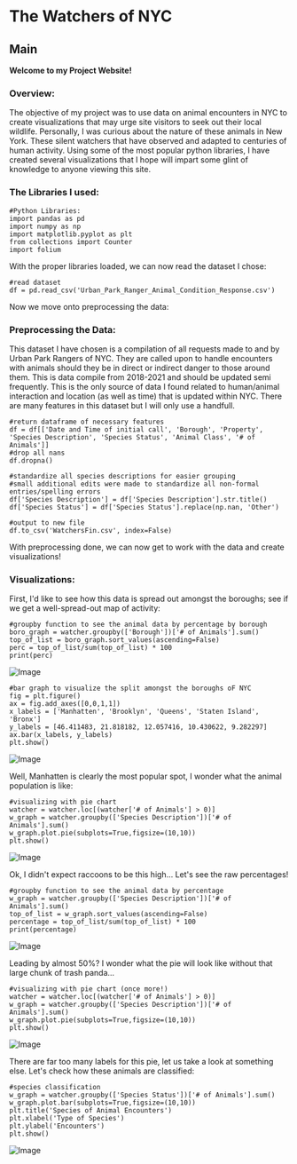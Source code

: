 # The Watchers of NYC

## Main

**Welcome to my Project Website!**

### Overview:

The objective of my project was to use data on animal encounters in NYC to create visualizations that may urge site visitors to seek out their local wildlife. Personally, I was curious about the nature of these animals in New York. These silent watchers that have observed and adapted to centuries of human activity. Using some of the most popular python libraries, I have created several visualizations that I hope will impart some glint of knowledge to anyone viewing this site.

### The Libraries I used:
```
#Python Libraries:
import pandas as pd
import numpy as np
import matplotlib.pyplot as plt
from collections import Counter
import folium
```

With the proper libraries loaded, we can now read the dataset I chose:
```
#read dataset
df = pd.read_csv('Urban_Park_Ranger_Animal_Condition_Response.csv')
```

Now we move onto preprocessing the data:

### Preprocessing the Data:

This dataset I have chosen is a compilation of all requests made to and by Urban Park Rangers of NYC. They are called upon to handle encounters with animals should they be in direct or indirect danger to those around them. This is data compile from 2018-2021 and should be updated semi frequently. This is the only source of data I found related to human/animal interaction and location (as well as time) that is updated within NYC. There are many features in this dataset but I will only use a handfull. 
```
#return dataframe of necessary features
df = df[['Date and Time of initial call', 'Borough', 'Property', 'Species Description', 'Species Status', 'Animal Class', '# of Animals']]
#drop all nans
df.dropna()

#standardize all species descriptions for easier grouping
#small additional edits were made to standardize all non-formal entries/spelling errors
df['Species Description'] = df['Species Description'].str.title()
df['Species Status'] = df['Species Status'].replace(np.nan, 'Other')

#output to new file
df.to_csv('WatchersFin.csv', index=False)
```
With preprocessing done, we can now get to work with the data and create visualizations!

### Visualizations:

First, I'd like to see how this data is spread out amongst the boroughs; see if we get a well-spread-out map of activity:
```
#groupby function to see the animal data by percentage by borough
boro_graph = watcher.groupby(['Borough'])['# of Animals'].sum()
top_of_list = boro_graph.sort_values(ascending=False)
perc = top_of_list/sum(top_of_list) * 100
print(perc)
```
![Image](boro_p.PNG)
```
#bar graph to visualize the split amongst the boroughs oF NYC
fig = plt.figure()
ax = fig.add_axes([0,0,1,1])
x_labels = ['Manhatten', 'Brooklyn', 'Queens', 'Staten Island', 'Bronx']
y_labels = [46.411483, 21.818182, 12.057416, 10.430622, 9.282297]
ax.bar(x_labels, y_labels)
plt.show()
```
![Image](bar1.png)

Well, Manhatten is clearly the most popular spot, I wonder what the animal population is like:
```
#visualizing with pie chart
watcher = watcher.loc[(watcher['# of Animals'] > 0)]
w_graph = watcher.groupby(['Species Description'])['# of Animals'].sum()
w_graph.plot.pie(subplots=True,figsize=(10,10))
plt.show()
```

![Image](pie1.png)

Ok, I didn't expect raccoons to be this high...
Let's see the raw percentages!

```
#groupby function to see the animal data by percentage
w_graph = watcher.groupby(['Species Description'])['# of Animals'].sum()
top_of_list = w_graph.sort_values(ascending=False)
percentage = top_of_list/sum(top_of_list) * 100
print(percentage)
```

![Image](animal_p.PNG)

Leading by almost 50%? I wonder what the pie will look like without that large chunk of trash panda...

```
#visualizing with pie chart (once more!)
watcher = watcher.loc[(watcher['# of Animals'] > 0)]
w_graph = watcher.groupby(['Species Description'])['# of Animals'].sum()
w_graph.plot.pie(subplots=True,figsize=(10,10))
plt.show()
```

![Image](pie2.png)

There are far too many labels for this pie, let us take a look at something else.
Let's check how these animals are classified:

```
#species classification
w_graph = watcher.groupby(['Species Status'])['# of Animals'].sum()
w_graph.plot.bar(subplots=True,figsize=(10,10))
plt.title('Species of Animal Encounters')
plt.xlabel('Type of Species')
plt.ylabel('Encounters')
plt.show()
```

![Image](bar2.png)





















